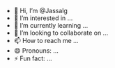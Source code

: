 - 👋 Hi, I’m @Jassalg
- 👀 I’m interested in ...
- 🌱 I’m currently learning ...
- 💞️ I’m looking to collaborate on ...
- 📫 How to reach me ...
- 😄 Pronouns: ...
- ⚡ Fun fact: ...

<!---
Jassalg/Jassalg is a ✨ special ✨ repository because its `README.md` (this file) appears on your GitHub profile.
You can click the Preview link to take a look at your changes.
--->
